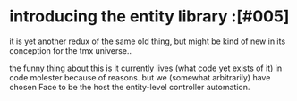 # introducing the entity library :[#005]

it is yet another redux of the same old thing, but might be kind of
new in its conception for the tmx universe..

the funny thing about this is it currently lives (what code yet exists
of it) in code molester because of reasons. but we (somewhat
arbitrarily) have chosen Face to be the host the entity-level
controller automation.
